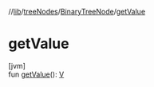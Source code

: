 //[lib](../../../Documentation)/[treeNodes](../index.md)/[BinaryTreeNode](index.md)/[getValue](get-value.md)

# getValue

[jvm]\
fun [getValue](get-value.md)(): [V](index.md)
